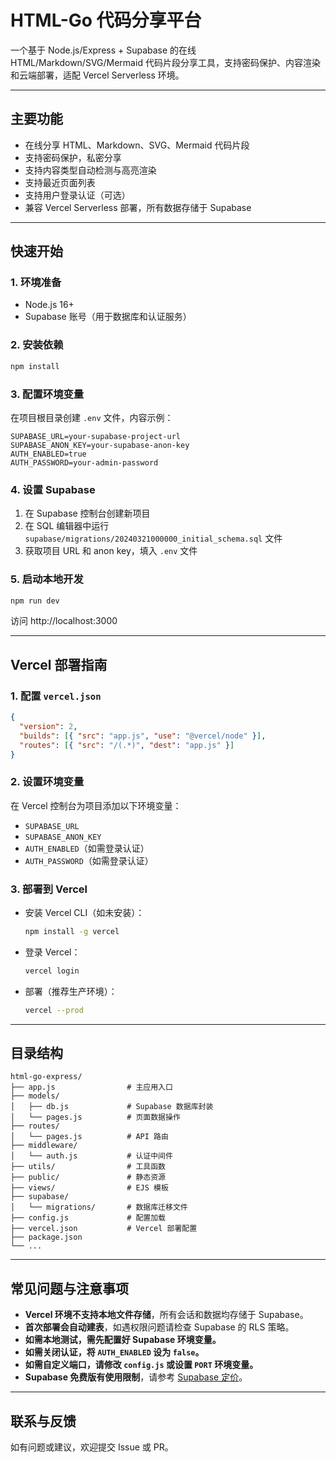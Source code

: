 # HTML-Go 代码分享平台

一个基于 Node.js/Express + Supabase 的在线 HTML/Markdown/SVG/Mermaid 代码片段分享工具，支持密码保护、内容渲染和云端部署，适配 Vercel Serverless 环境。

---

## 主要功能

- 在线分享 HTML、Markdown、SVG、Mermaid 代码片段
- 支持密码保护，私密分享
- 支持内容类型自动检测与高亮渲染
- 支持最近页面列表
- 支持用户登录认证（可选）
- 兼容 Vercel Serverless 部署，所有数据存储于 Supabase

---

## 快速开始

### 1. 环境准备
- Node.js 16+
- Supabase 账号（用于数据库和认证服务）

### 2. 安装依赖
```bash
npm install
```

### 3. 配置环境变量
在项目根目录创建 `.env` 文件，内容示例：
```
SUPABASE_URL=your-supabase-project-url
SUPABASE_ANON_KEY=your-supabase-anon-key
AUTH_ENABLED=true
AUTH_PASSWORD=your-admin-password
```

### 4. 设置 Supabase
1. 在 Supabase 控制台创建新项目
2. 在 SQL 编辑器中运行 `supabase/migrations/20240321000000_initial_schema.sql` 文件
3. 获取项目 URL 和 anon key，填入 `.env` 文件

### 5. 启动本地开发
```bash
npm run dev
```
访问 http://localhost:3000

---

## Vercel 部署指南

### 1. 配置 `vercel.json`
```json
{
  "version": 2,
  "builds": [{ "src": "app.js", "use": "@vercel/node" }],
  "routes": [{ "src": "/(.*)", "dest": "app.js" }]
}
```

### 2. 设置环境变量
在 Vercel 控制台为项目添加以下环境变量：
- `SUPABASE_URL`
- `SUPABASE_ANON_KEY`
- `AUTH_ENABLED`（如需登录认证）
- `AUTH_PASSWORD`（如需登录认证）

### 3. 部署到 Vercel
- 安装 Vercel CLI（如未安装）：
  ```bash
  npm install -g vercel
  ```
- 登录 Vercel：
  ```bash
  vercel login
  ```
- 部署（推荐生产环境）：
  ```bash
  vercel --prod
  ```

---

## 目录结构

```
html-go-express/
├── app.js                # 主应用入口
├── models/
│   ├── db.js             # Supabase 数据库封装
│   └── pages.js          # 页面数据操作
├── routes/
│   └── pages.js          # API 路由
├── middleware/
│   └── auth.js           # 认证中间件
├── utils/                # 工具函数
├── public/               # 静态资源
├── views/                # EJS 模板
├── supabase/
│   └── migrations/       # 数据库迁移文件
├── config.js             # 配置加载
├── vercel.json           # Vercel 部署配置
├── package.json
└── ...
```

---

## 常见问题与注意事项

- **Vercel 环境不支持本地文件存储**，所有会话和数据均存储于 Supabase。
- **首次部署会自动建表**，如遇权限问题请检查 Supabase 的 RLS 策略。
- **如需本地测试，需先配置好 Supabase 环境变量。**
- **如需关闭认证，将 `AUTH_ENABLED` 设为 `false`。**
- **如需自定义端口，请修改 `config.js` 或设置 `PORT` 环境变量。**
- **Supabase 免费版有使用限制**，请参考 [Supabase 定价](https://supabase.com/pricing)。

---

## 联系与反馈

如有问题或建议，欢迎提交 Issue 或 PR。 